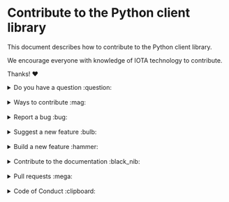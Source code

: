 # Contribute to the Python client library

This document describes how to contribute to the Python client library.

We encourage everyone with knowledge of IOTA technology to contribute.

Thanks! :heart:

<details>
<summary>Do you have a question :question:</summary>
<br>

If you have a general or technical question, you can use one of the following resources instead of submitting an issue:

- [**Developer documentation:**](https://docs.iota.org/) For official information about developing with IOTA technology
- [**Discord:**](https://discord.iota.org/) For real-time chats with the developers and community members
- [**IOTA cafe:**](https://iota.cafe/) For technical discussions with the Research and Development Department at the IOTA Foundation
- [**StackExchange:**](https://iota.stackexchange.com/) For technical and troubleshooting questions
</details>

<br>

<details>
<summary>Ways to contribute :mag:</summary>
<br>

To contribute to the Python client library on GitHub, you can:

- Report a bug
- Suggest a new feature
- Build a new feature
- Contribute to the documentation
</details>

<br>

<details>
<summary>Report a bug :bug:</summary>
<br>

This section guides you through reporting a bug. Following these guidelines helps maintainers and the community understand the bug, reproduce the behavior, and find related bugs.

### Before reporting a bug

Please check the following list:

- **Do not open a GitHub issue for [security vulnerabilities](SECURITY.MD)**, instead, please contact us at [security@iota.org](mailto:security@iota.org).

- **Ensure the bug was not already reported** by searching on GitHub under [**Issues**](https://github.com/iotaledger/iota.py/issues). If the bug has already been reported **and the issue is still open**, add a comment to the existing issue instead of opening a new one. You can also find related issues by their [label](https://github.com/iotaledger/iota.py/labels?page=1&sort=name-asc).

**Note:** If you find a **Closed** issue that seems similar to what you're experiencing, open a new issue and include a link to the original issue in the body of your new one.

### Submitting A Bug Report

To report a bug, [open a new issue](https://github.com/iotaledger/iota.py/issues/new), and be sure to include as many details as possible, using the template.

**Note:** Minor changes such as fixing a typo can but do not need an open issue.

If you also want to fix the bug, submit a [pull request](#pull-requests) and reference the issue.
</details>

<br>

<details>
<summary>Suggest a new feature :bulb:</summary>
<br>

This section guides you through suggesting a new feature. Following these guidelines helps maintainers and the community collaborate to find the best possible way forward with your suggestion.

### Before suggesting a new feature

**Ensure the feature has not already been suggested** by searching on GitHub under [**Issues**](https://github.com/iotaledger/iota.py/issues).

### Suggesting a new feature

To suggest a new feature, talk to the IOTA community and IOTA Foundation members on [Discord](https://discord.iota.org/).

If the team members approve your feature, they will create an issue for it.
</details>

<br>

<details>
<summary>Build a new feature :hammer:</summary>
<br>

This section guides you through building a new feature. Following these guidelines helps give your feature the best chance of being approved and merged.

### Before building a new feature

Make sure to discuss the feature with the developers on [Discord](https://discord.iota.org/).

Otherwise, your feature may not be approved at all.

### Building a new feature

To build a new feature, check out a new branch based on the `develop` branch, and be sure to consider the following:

- If the feature has a public facing API, make sure to document it, using [Sphinx](https://www.sphinx-doc.org/en/master/) code comments

</details>

<br>

<details>
<summary>Contribute to the documentation :black_nib:</summary>
<br>

The Python client library documentation is hosted on https://docs.iota.org, which is built from content in the [documentation](https://github.com/iotaledger/documentation) repository.

Please see the [guidelines](https://github.com/iotaledger/documentation/CONTRIBUTING.md) on the documentation repository for information on how to contribute to the documentation.
</details>

<br>

<details>
<summary>Pull requests :mega:</summary>
<br>

This section guides you through submitting a pull request (PR). Following these guidelines helps give your PR the best chance of being approved and merged.

### Before submitting a pull request

When creating a pull request, please follow these steps to have your contribution considered by the maintainers:

- A pull request should have only one concern (for example one feature or one bug). If a PR addresses more than one concern, it should be split into two or more PRs.

- A pull request can be merged only if it references an open issue

    **Note:** Minor changes such as fixing a typo can but do not need an open issue.

- All code should include comprehensive unit tests.

### Submitting a pull request

The following is a typical workflow for submitting a new pull request:

1. Fork this repository
2. Create a new branch based on your fork
3. Commit changes and push them to your fork
4. Create a pull request against the `develop` branch

If all [status checks](https://help.github.com/articles/about-status-checks/) pass, and the maintainer approves the PR, it will be merged.

**Note:** Reviewers may request changes before your pull request can be approved and merged.
</details>

<br>

<details>
<summary>Code of Conduct :clipboard:</summary>
<br>

This project and everyone participating in it are governed by the [IOTA Code of Conduct](CODE_OF_CONDUCT.md).
